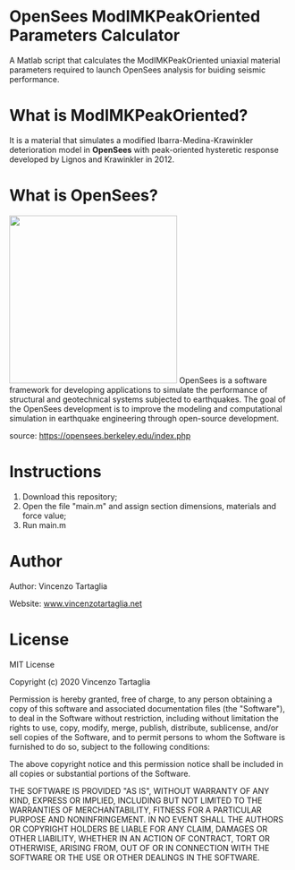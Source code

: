 # OpenSees ModIMKPeakOriented Parameters Calculator
A Matlab script that calculates the ModIMKPeakOriented uniaxial material parameters required to launch OpenSees analysis for buiding seismic performance.

# What is ModIMKPeakOriented?
It is a material that simulates a modified Ibarra-Medina-Krawinkler deterioration model in **OpenSees** with peak-oriented hysteretic response developed by Lignos and Krawinkler in 2012.

# What is OpenSees?
<img src="https://peer.berkeley.edu/sites/default/files/styles/openberkeley_brand_widgets_rectangle/public/os_new_1.jpg?itok=HHXcMbOR" width="300">
OpenSees is a software framework for developing applications to simulate the performance of structural and geotechnical systems subjected to earthquakes.
The goal of the OpenSees development is to improve the modeling and computational simulation in earthquake engineering through open-source development.

source: https://opensees.berkeley.edu/index.php

# Instructions
1) Download this repository;
2) Open the file "main.m" and assign section dimensions, materials and force value;
3) Run main.m

# Author
Author: Vincenzo Tartaglia

Website: www.vincenzotartaglia.net

# License

MIT License

Copyright (c) 2020 Vincenzo Tartaglia

Permission is hereby granted, free of charge, to any person obtaining a copy
of this software and associated documentation files (the "Software"), to deal
in the Software without restriction, including without limitation the rights
to use, copy, modify, merge, publish, distribute, sublicense, and/or sell
copies of the Software, and to permit persons to whom the Software is
furnished to do so, subject to the following conditions:

The above copyright notice and this permission notice shall be included in all
copies or substantial portions of the Software.

THE SOFTWARE IS PROVIDED "AS IS", WITHOUT WARRANTY OF ANY KIND, EXPRESS OR
IMPLIED, INCLUDING BUT NOT LIMITED TO THE WARRANTIES OF MERCHANTABILITY,
FITNESS FOR A PARTICULAR PURPOSE AND NONINFRINGEMENT. IN NO EVENT SHALL THE
AUTHORS OR COPYRIGHT HOLDERS BE LIABLE FOR ANY CLAIM, DAMAGES OR OTHER
LIABILITY, WHETHER IN AN ACTION OF CONTRACT, TORT OR OTHERWISE, ARISING FROM,
OUT OF OR IN CONNECTION WITH THE SOFTWARE OR THE USE OR OTHER DEALINGS IN THE
SOFTWARE.
